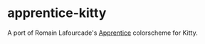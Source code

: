 # apprentice-kitty

A port of Romain Lafourcade's
[Apprentice](https://github.com/romainl/Apprentice) colorscheme for Kitty.
